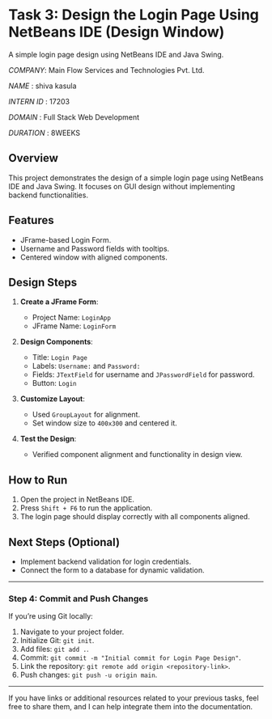 # Task 3: Design the Login Page Using NetBeans IDE (Design Window) 

A simple login page design using NetBeans IDE and Java Swing.

*COMPANY*: Main Flow Services and Technologies Pvt. Ltd. 

*NAME* : shiva kasula

*INTERN ID* : 17203

*DOMAIN* : Full Stack Web Development

*DURATION* : 8WEEKS





## Overview
This project demonstrates the design of a simple login page using NetBeans IDE and Java Swing. It focuses on GUI design without implementing backend functionalities.

## Features
- JFrame-based Login Form.
- Username and Password fields with tooltips.
- Centered window with aligned components.

## Design Steps
1. **Create a JFrame Form**:
   - Project Name: `LoginApp`
   - JFrame Name: `LoginForm`

2. **Design Components**:
   - Title: `Login Page`
   - Labels: `Username:` and `Password:`
   - Fields: `JTextField` for username and `JPasswordField` for password.
   - Button: `Login`

3. **Customize Layout**:
   - Used `GroupLayout` for alignment.
   - Set window size to `400x300` and centered it.

4. **Test the Design**:
   - Verified component alignment and functionality in design view.

## How to Run
1. Open the project in NetBeans IDE.
2. Press `Shift + F6` to run the application.
3. The login page should display correctly with all components aligned.

## Next Steps (Optional)
- Implement backend validation for login credentials.
- Connect the form to a database for dynamic validation.

---

### Step 4: Commit and Push Changes
If you’re using Git locally:
1. Navigate to your project folder.
2. Initialize Git: `git init`.
3. Add files: `git add .`.
4. Commit: `git commit -m "Initial commit for Login Page Design"`.
5. Link the repository: `git remote add origin <repository-link>`.
6. Push changes: `git push -u origin main`.

---

If you have links or additional resources related to your previous tasks, feel free to share them, and I can help integrate them into the documentation.
